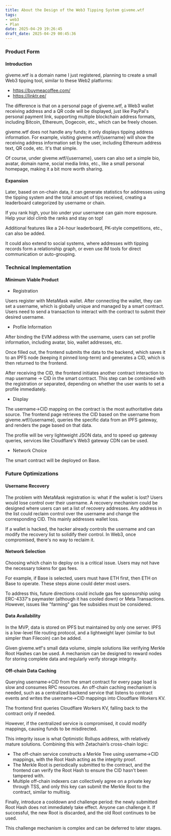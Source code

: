 ```yaml
---
title: About the Design of the Web3 Tipping System giveme.wtf
tags: 
- web3
- Plan
date: 2025-04-29 19:26:45
draft_date: 2025-04-29 00:45:36
---
```


### Product Form

#### Introduction

giveme.wtf is a domain name I just registered, planning to create a small Web3 tipping tool, similar to these Web2 platforms:

- https://buymeacoffee.com/
- https://linktr.ee/

The difference is that on a personal page of giveme.wtf, a Web3 wallet receiving address and a QR code will be displayed, just like PayPal's personal payment link, supporting multiple blockchain address formats, including Bitcoin, Ethereum, Dogecoin, etc., which can be freely chosen.

giveme.wtf does not handle any funds; it only displays tipping address information. For example, visiting giveme.wtf/{username} will show the receiving address information set by the user, including Ethereum address text, QR code, etc. It's that simple.

Of course, under giveme.wtf/{username}, users can also set a simple bio, avatar, domain name, social media links, etc., like a small personal homepage, making it a bit more worth sharing.

#### Expansion

Later, based on on-chain data, it can generate statistics for addresses using the tipping system and the total amount of tips received, creating a leaderboard categorized by username or chain.

If you rank high, your bio under your username can gain more exposure. Help your idol climb the ranks and stay on top!

Additional features like a 24-hour leaderboard, PK-style competitions, etc., can also be added.

It could also extend to social systems, where addresses with tipping records form a relationship graph, or even use IM tools for direct communication or auto-grouping.

### Technical Implementation

#### Minimum Viable Product

- Registration

Users register with MetaMask wallet. After connecting the wallet, they can set a username, which is globally unique and managed by a smart contract. Users need to send a transaction to interact with the contract to submit their desired username.

- Profile Information

After binding the EVM address with the username, users can set profile information, including avatar, bio, wallet addresses, etc.

Once filled out, the frontend submits the data to the backend, which saves it to an IPFS node (keeping it pinned long-term) and generates a CID, which is then returned to the frontend.

After receiving the CID, the frontend initiates another contract interaction to map username -> CID in the smart contract. This step can be combined with the registration or separated, depending on whether the user wants to set a profile immediately.

- Display

The username->CID mapping on the contract is the most authoritative data source. The frontend page retrieves the CID based on the username from giveme.wtf/{username}, queries the specific data from an IPFS gateway, and renders the page based on that data.

The profile will be very lightweight JSON data, and to speed up gateway queries, services like Cloudflare's Web3 gateway CDN can be used.

- Network Choice

The smart contract will be deployed on Base.

### Future Optimizations

#### Username Recovery

The problem with MetaMask registration is: what if the wallet is lost? Users would lose control over their username. A recovery mechanism could be designed where users can set a list of recovery addresses. Any address in the list could reclaim control over the username and change the corresponding CID. This mainly addresses wallet loss.

If a wallet is hacked, the hacker already controls the username and can modify the recovery list to solidify their control. In Web3, once compromised, there's no way to reclaim it.

#### Network Selection

Choosing which chain to deploy on is a critical issue. Users may not have the necessary tokens for gas fees.

For example, if Base is selected, users must have ETH first, then ETH on Base to operate. These steps alone could deter most users.

To address this, future directions could include gas fee sponsorship using ERC-4337's paymaster (although it has cooled down) or Meta Transactions. However, issues like "farming" gas fee subsidies must be considered.

#### Data Availability

In the MVP, data is stored on IPFS but maintained by only one server. IPFS is a low-level file routing protocol, and a lightweight layer (similar to but simpler than Filecoin) can be added.

Given giveme.wtf's small data volume, simple solutions like verifying Merkle Root Hashes can be used. A mechanism can be designed to reward nodes for storing complete data and regularly verify storage integrity.

#### Off-chain Data Caching

Querying username->CID from the smart contract for every page load is slow and consumes RPC resources. An off-chain caching mechanism is needed, such as a centralized backend service that listens to contract events and writes the username->CID mappings into Cloudflare Workers KV.

The frontend first queries Cloudflare Workers KV, falling back to the contract only if needed.

However, if the centralized service is compromised, it could modify mappings, causing funds to be misdirected.

This integrity issue is what Optimistic Rollups address, with relatively mature solutions. Combining this with Zetachain’s cross-chain logic:

- The off-chain service constructs a Merkle Tree using username->CID mappings, with the Root Hash acting as the integrity proof.
- The Merkle Root is periodically submitted to the contract, and the frontend can verify the Root Hash to ensure the CID hasn’t been tampered with.
- Multiple off-chain indexers can collectively agree on a private key through TSS, and only this key can submit the Merkle Root to the contract, similar to multisig.

Finally, introduce a cooldown and challenge period: the newly submitted Root Hash does not immediately take effect. Anyone can challenge it. If successful, the new Root is discarded, and the old Root continues to be used.

This challenge mechanism is complex and can be deferred to later stages.

